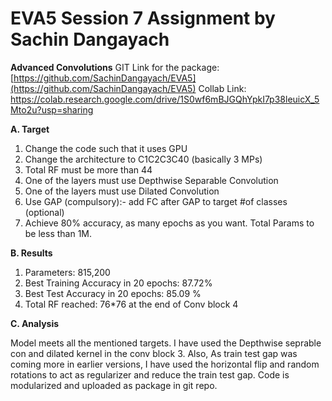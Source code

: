 # EVA5 Session 7 Assignment by Sachin Dangayach

**Advanced Convolutions**
GIT Link for the package: [https://github.com/SachinDangayach/EVA5](https://github.com/SachinDangayach/EVA5)
Collab Link: https://colab.research.google.com/drive/1S0wf6mBJGQhYpkI7p38leuicX_5Mto2u?usp=sharing

**A. Target**

1.  Change the code such that it uses GPU
2.  Change the architecture to C1C2C3C40 (basically 3 MPs)
3.  Total RF must be more than 44
4.  One of the layers must use Depthwise Separable Convolution
5.  One of the layers must use Dilated Convolution
6.  Use GAP (compulsory):- add FC after GAP to target #of classes (optional)
7.  Achieve 80% accuracy, as many epochs as you want. Total Params to be less than 1M.

**B. Results**

1.  Parameters: 815,200
2.  Best Training Accuracy in 20 epochs: 87.72%
3.  Best Test Accuracy in 20 epochs: 85.09 %
4.  Total RF reached: 76*76 at the end of Conv block 4

**C. Analysis**

Model meets all the mentioned targets. I have used the Depthwise seprable con and dilated kernel in the conv block 3. Also, As train test gap was coming more in earlier versions, I have used the horizontal flip and random rotations to act as regularizer and reduce the train test gap. Code is modularized and uploaded as package in git repo.
